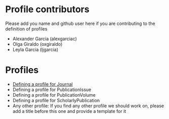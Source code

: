 # Profile contributors

Please add you name and github user here if you are contributing to the definition of profiles
* Alexander Garcia (alexgarciac)
* Olga Giraldo (oxgiraldo)
* Leyla Garcia (ljgarcia)

# Profiles

* [Defining a profile for Journal](https://github.com/elixir-europe/BioHackathon/wiki/Defining-a-profile-for-Journal)
* Defining a profile for PublicationIssue
* Defining a profile for PublicationVolume
* Defining a profile for ScholarlyPublication
* Any other profile: If you find any other profile we should work on, please add a title before this one and provide a template for it
